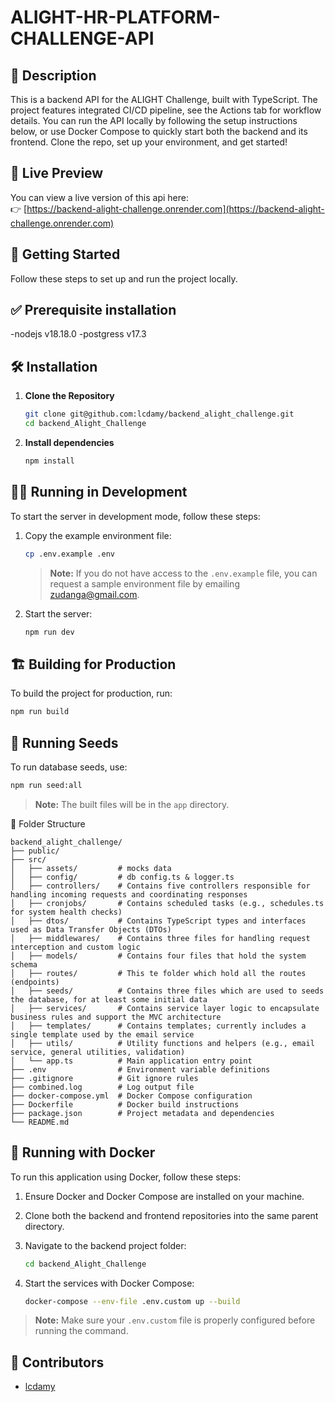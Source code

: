 # ALIGHT-HR-PLATFORM-CHALLENGE-API

## 🧾 Description

This is a backend API for the ALIGHT Challenge, built with TypeScript. The project features integrated CI/CD pipeline, see the Actions tab for workflow details. You can run the API locally by following the setup instructions below, or use Docker Compose to quickly start both the backend and its frontend. Clone the repo, set up your environment, and get started!


## 🔗 Live Preview

You can view a live version of this api here:  
👉 [https://backend-alight-challenge.onrender.com](https://backend-alight-challenge.onrender.com)


## 🚀 Getting Started

Follow these steps to set up and run the project locally.

## ✅ Prerequisite installation
 
 -nodejs v18.18.0
 -postgress v17.3

## 🛠 Installation

1. **Clone the Repository**

    ```bash
    git clone git@github.com:lcdamy/backend_alight_challenge.git
    cd backend_Alight_Challenge
    ```

2. **Install dependencies**

    ```bash
    npm install
    ```

## 🏃‍♂️ Running in Development

To start the server in development mode, follow these steps:

1. Copy the example environment file:

    ```bash
    cp .env.example .env
    ```
    > **Note:** If you do not have access to the `.env.example` file, you can request a sample environment file by emailing zudanga@gmail.com.

2. Start the server:

    ```bash
    npm run dev
    ```

## 🏗️ Building for Production

To build the project for production, run:
```bash
npm run build
```

## 🌱 Running Seeds

To run database seeds, use:
```bash
npm run seed:all
```

> **Note:** The built files will be in the `app` directory.


📁 Folder Structure

```
backend_alight_challenge/
├── public/
├── src/
│   ├── assets/         # mocks data
│   ├── config/         # db config.ts & logger.ts
│   ├── controllers/    # Contains five controllers responsible for handling incoming requests and coordinating responses
│   ├── cronjobs/       # Contains scheduled tasks (e.g., schedules.ts for system health checks)
│   ├── dtos/           # Contains TypeScript types and interfaces used as Data Transfer Objects (DTOs)
│   ├── middlewares/    # Contains three files for handling request interception and custom logic
│   ├── models/         # Contains four files that hold the system schema
│   ├── routes/         # This te folder which hold all the routes (endpoints)
│   ├── seeds/          # Contains three files which are used to seeds the database, for at least some initial data
│   ├── services/       # Contains service layer logic to encapsulate business rules and support the MVC architecture
│   ├── templates/      # Contains templates; currently includes a single template used by the email service
│   ├── utils/          # Utility functions and helpers (e.g., email service, general utilities, validation)
│   └── app.ts          # Main application entry point
├── .env                # Environment variable definitions
├── .gitignore          # Git ignore rules
├── combined.log        # Log output file
├── docker-compose.yml  # Docker Compose configuration
├── Dockerfile          # Docker build instructions
├── package.json        # Project metadata and dependencies
└── README.md
```
## 🐳 Running with Docker

To run this application using Docker, follow these steps:

1. Ensure Docker and Docker Compose are installed on your machine.
2. Clone both the backend and frontend repositories into the same parent directory.
3. Navigate to the backend project folder:

    ```bash
    cd backend_Alight_Challenge
    ```

4. Start the services with Docker Compose:

    ```bash
    docker-compose --env-file .env.custom up --build
    ```

> **Note:** Make sure your `.env.custom` file is properly configured before running the command.


## 👥 Contributors

- [lcdamy](https://www.linkedin.com/in/pierre-damien-murindangabo-cyuzuzo-709b53151/)




